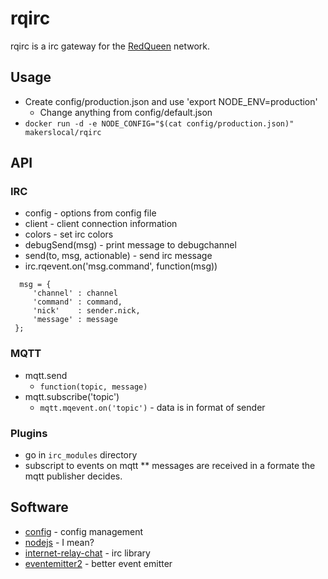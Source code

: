 # rqirc
rqirc is a irc gateway for the [RedQueen](https://256.makerslocal.org/wiki/RQ) network.

## Usage
* Create config/production.json and use 'export NODE_ENV=production'
  * Change anything from config/default.json
* `docker run -d -e NODE_CONFIG="$(cat config/production.json)" makerslocal/rqirc`

## API
### IRC
* config - options from config file
* client - client connection information
* colors - set irc colors
* debugSend(msg) - print message to debugchannel
* send(to, msg, actionable) - send irc message
* irc.rqevent.on('msg.command', function(msg))
``` 
  msg = {
     'channel' : channel
     'command' : command,
     'nick'    : sender.nick,
     'message' : message
 };
```

### MQTT
* mqtt.send
  * `function(topic, message)`
* mqtt.subscribe('topic')
  * `mqtt.mqevent.on('topic')` - data is in format of sender

### Plugins
* go in `irc_modules` directory
* subscript to events on mqtt
** messages are received in a formate the mqtt publisher decides.

## Software
* [config](https://github.com/lorenwest/node-config) - config management
* [nodejs](https://nodejs.org/) - I mean?
* [internet-relay-chat](https://github.com/martynsmith/node-irc) - irc library
* [eventemitter2](https://www.npmjs.com/package/eventemitter2) - better event emitter
